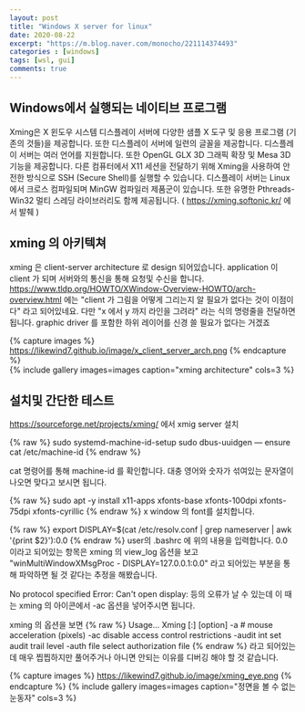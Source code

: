 ```yaml
---
layout: post
title: "Windows X server for linux"
date: 2020-08-22
excerpt: "https://m.blog.naver.com/monocho/221114374493"
categories : [windows]
tags: [wsl, gui]
comments: true
---
```


## Windows에서 실행되는 네이티브 프로그램

Xming은 X 윈도우 시스템 디스플레이 서버에 다양한 샘플 X 도구 및 응용 프로그램 (기존의 것들)을 제공합니다. 또한 디스플레이 서버에 일련의 글꼴을 제공합니다. 디스플레이 서버는 여러 언어를 지원합니다. 또한 OpenGL GLX 3D 그래픽 확장 및 Mesa 3D 기능을 제공합니다. 다른 컴퓨터에서 X11 세션을 전달하기 위해 Xming을 사용하여 안전한 방식으로 SSH (Secure Shell)를 실행할 수 있습니다. 디스플레이 서버는 Linux에서 크로스 컴파일되며 MinGW 컴파일러 제품군이 있습니다. 또한 유명한 Pthreads-Win32 멀티 스레딩 라이브러리도 함께 제공됩니다.
( <https://xming.softonic.kr/> 에서 발췌 )


##  xming 의 아키텍쳐
xming 은 client-server architecture 로 design 되어있습니다. application 이 client 가 되며 서버와의 통신을 통해 요청및 수신을 합니다. <https://www.tldp.org/HOWTO/XWindow-Overview-HOWTO/arch-overview.html> 에는 "client 가 그림을 어떻게 그리는지 알 필요가 없다는 것이 이점이다" 라고 되어있네요. 다만 "x 에서 y 까지 라인을 그려라" 라는 식의 명령줄을 전달하면 됩니다. graphic driver 를 포함한 하위 레이어를 신경 쓸 필요가 없다는 거겠죠 

{% capture images %}
	https://likewind7.github.io/image/x_client_server_arch.png
{% endcapture %}	
{% include gallery images=images caption="xming architecture" cols=3 %}


## 설치및 간단한 테스트
https://sourceforge.net/projects/xming/ 에서 xmig server 설치

{% raw %}
	sudo systemd-machine-id-setup
	sudo dbus-uuidgen — ensure
	cat /etc/machine-id
{% endraw %}

cat 명령어를 통해 machine-id 를 확인합니다. 대충 영어와 숫자가 섞여있는 문자열이 나오면 맞다고 보시면 됩니다.

{% raw %}
	sudo apt -y install x11-apps xfonts-base xfonts-100dpi xfonts-75dpi xfonts-cyrillic
{% endraw %}
x window 의 font를 설치합니다.

{% raw %}
	export DISPLAY=$(cat /etc/resolv.conf | grep nameserver | awk '{print $2}'):0.0
{% endraw %}
user의 .bashrc 에 위의 내용을 입력합니다. 
0.0 이라고 되어있는 항목은 xming 의 view_log 옵션을 보고
"winMultiWindowXMsgProc - DISPLAY=127.0.0.1:0.0" 라고 되어있는 부분을 통해 파악하면 될 것 같다는 추정을 해봤습니다.

No protocol specified Error: Can't open display: 등의 오류가 날 수 있는데 이 때는 xming 의 아이콘에서 -ac 옵션을 넣어주시면 됩니다. 

xming 의 옵션을 보면 
{% raw %}
	Usage...
	Xming [:<display-number>] [option]
	-a #                   mouse acceleration (pixels)
	-ac                    disable access control restrictions
	-audit int             set audit trail level
	-auth file             select authorization file
{% endraw %}
라고 되어있는데 매우 찝찝하지만 풀어주거나 아니면 안되는 이유를 디버깅 해야 할 것 같습니다.


{% capture images %}
	https://likewind7.github.io/image/xming_eye.png
{% endcapture %}
{% include gallery images=images caption="정면을 볼 수 없는 눈동자" cols=3 %}
